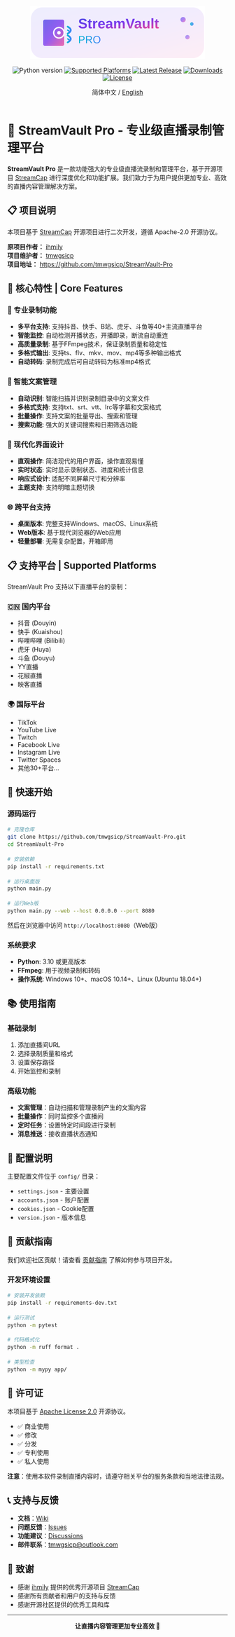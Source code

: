 <div align="center">
  <img src="./assets/images/logo.svg" alt="StreamVault Pro" />
</div>
<p align="center">
  <img alt="Python version" src="https://img.shields.io/badge/python-3.10%2B-blue.svg">
  <a href="https://github.com/tmwgsicp/StreamVault-Pro">
      <img alt="Supported Platforms" src="https://img.shields.io/badge/Platforms-Win%20%7C%20Mac%20%7C%20Linux-6B5BFF.svg"></a>
  <a href="https://github.com/tmwgsicp/StreamVault-Pro/releases/latest">
      <img alt="Latest Release" src="https://img.shields.io/github/v/release/tmwgsicp/StreamVault-Pro"></a>
  <a href="https://github.com/tmwgsicp/StreamVault-Pro/releases/latest">
      <img alt="Downloads" src="https://img.shields.io/github/downloads/tmwgsicp/StreamVault-Pro/total"></a>
  <a href="https://github.com/tmwgsicp/StreamVault-Pro/blob/main/LICENSE">
      <img alt="License" src="https://img.shields.io/badge/license-Apache%202.0-blue.svg"></a>
</p>
<div align="center">
  简体中文 / <a href="./README_EN.md">English</a>
</div><br>

# 🚀 StreamVault Pro - 专业级直播录制管理平台

**StreamVault Pro** 是一款功能强大的专业级直播流录制和管理平台，基于开源项目 [StreamCap](https://github.com/ihmily/StreamCap) 进行深度优化和功能扩展。我们致力于为用户提供更加专业、高效的直播内容管理解决方案。

## 📋 项目说明

本项目基于 [StreamCap](https://github.com/ihmily/StreamCap) 开源项目进行二次开发，遵循 Apache-2.0 开源协议。

**原项目作者：** [ihmily](https://github.com/ihmily)  
**项目维护者：** [tmwgsicp](https://github.com/tmwgsicp)  
**项目地址：** https://github.com/tmwgsicp/StreamVault-Pro

## 🎯 核心特性 | Core Features

### 🎥 专业录制功能
- **多平台支持**: 支持抖音、快手、B站、虎牙、斗鱼等40+主流直播平台
- **智能监控**: 自动检测开播状态，开播即录，断流自动重连
- **高质量录制**: 基于FFmpeg技术，保证录制质量和稳定性
- **多格式输出**: 支持ts、flv、mkv、mov、mp4等多种输出格式
- **自动转码**: 录制完成后可自动转码为标准mp4格式

### 🧠 智能文案管理
- **自动识别**: 智能扫描并识别录制目录中的文案文件
- **多格式支持**: 支持txt、srt、vtt、lrc等字幕和文案格式
- **批量操作**: 支持文案的批量导出、搜索和管理
- **搜索功能**: 强大的关键词搜索和日期筛选功能

### 🎨 现代化界面设计
- **直观操作**: 简洁现代的用户界面，操作直观易懂
- **实时状态**: 实时显示录制状态、进度和统计信息
- **响应式设计**: 适配不同屏幕尺寸和分辨率
- **主题支持**: 支持明暗主题切换

### 🌐 跨平台支持
- **桌面版本**: 完整支持Windows、macOS、Linux系统
- **Web版本**: 基于现代浏览器的Web应用
- **轻量部署**: 无需复杂配置，开箱即用

## 📋 支持平台 | Supported Platforms

StreamVault Pro 支持以下直播平台的录制：

### 🇨🇳 国内平台
- 抖音 (Douyin)
- 快手 (Kuaishou) 
- 哔哩哔哩 (Bilibili)
- 虎牙 (Huya)
- 斗鱼 (Douyu)
- YY直播
- 花椒直播
- 映客直播

### 🌍 国际平台  
- TikTok
- YouTube Live
- Twitch
- Facebook Live
- Instagram Live
- Twitter Spaces
- 其他30+平台...

## 🚀 快速开始

### 源码运行

```bash
# 克隆仓库
git clone https://github.com/tmwgsicp/StreamVault-Pro.git
cd StreamVault-Pro

# 安装依赖
pip install -r requirements.txt

# 运行桌面版
python main.py

# 运行Web版
python main.py --web --host 0.0.0.0 --port 8080
```

然后在浏览器中访问 `http://localhost:8080`（Web版）

### 系统要求

- **Python**: 3.10 或更高版本
- **FFmpeg**: 用于视频录制和转码
- **操作系统**: Windows 10+、macOS 10.14+、Linux (Ubuntu 18.04+)

## 📚 使用指南

### 基础录制
1. 添加直播间URL
2. 选择录制质量和格式
3. 设置保存路径
4. 开始监控和录制

### 高级功能
- **文案管理**：自动扫描和管理录制产生的文案内容
- **批量操作**：同时监控多个直播间
- **定时任务**：设置特定时间段进行录制
- **消息推送**：接收直播状态通知

## 🔧 配置说明

主要配置文件位于 `config/` 目录：
- `settings.json` - 主要设置
- `accounts.json` - 账户配置
- `cookies.json` - Cookie配置
- `version.json` - 版本信息

## 🤝 贡献指南

我们欢迎社区贡献！请查看 [贡献指南](./CONTRIBUTING.md) 了解如何参与项目开发。

### 开发环境设置

```bash
# 安装开发依赖
pip install -r requirements-dev.txt

# 运行测试
python -m pytest

# 代码格式化
python -m ruff format .

# 类型检查
python -m mypy app/
```

## 📄 许可证

本项目基于 [Apache License 2.0](./LICENSE) 开源协议。

- ✅ 商业使用
- ✅ 修改
- ✅ 分发
- ✅ 专利使用
- ✅ 私人使用

**注意**：使用本软件录制直播内容时，请遵守相关平台的服务条款和当地法律法规。

## 📞 支持与反馈

- **文档**：[Wiki](https://github.com/tmwgsicp/StreamVault-Pro/wiki)
- **问题反馈**：[Issues](https://github.com/tmwgsicp/StreamVault-Pro/issues)
- **功能建议**：[Discussions](https://github.com/tmwgsicp/StreamVault-Pro/discussions)
- **邮件联系**：tmwgsicp@outlook.com

## 🙏 致谢

- 感谢 [ihmily](https://github.com/ihmily) 提供的优秀开源项目 [StreamCap](https://github.com/ihmily/StreamCap)
- 感谢所有贡献者和用户的支持与反馈
- 感谢开源社区提供的优秀工具和库

---

<div align="center">
  <strong>让直播内容管理更加专业高效 🚀</strong>
</div>
